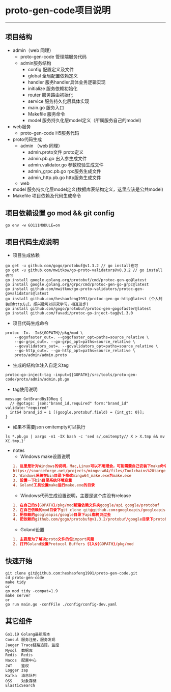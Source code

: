 # proto-gen-code项目说明
---

## 项目结构
- admin（web 同理）
  - proto-gen-code 管理端服务代码
  - admin服务结构
    - config 配置定义及文件
    - global 全局配置依赖定义
    - handler 服务handler具体业务逻辑实现
    - initialize 服务依赖初始化
    - router 服务路由初始化
    - service 服务持久化层具体实现
    - main.go 服务入口
    - Makefile 服务命令
    - model 服务持久化层model定义（所属服务自己的model）
- web服务
  - proto-gen-code H5服务代码
- proto代码生成
  - admin （web 同理）
    - admin.proto文件 proto定义
    - admin.pb.go 出入参生成文件
    - admin.validator.go 参数校验生成文件
    - admin_grpc.pb.go rpc服务生成文件
    - admin_http.pb.go http服务生成文件
  - web
- model 服务持久化层model定义(数据库表结构定义，这里应该是公共model)
- Makefile 项目依赖及代码生成命令

## 项目依赖设置 go mod && git config
```shell
go env -w GO111MODULE=on
```

## 项目代码生成说明
- 项目生成依赖
```shell
go get -u github.com/gogo/protobuf@v1.3.2 // go install也可
go get -u github.com/mwitkow/go-proto-validators@v0.3.2 // go install也可
go install google.golang.org/protobuf/cmd/protoc-gen-go@latest
go install google.golang.org/grpc/cmd/protoc-gen-go-grpc@latest
go install github.com/mwitkow/go-proto-validators/protoc-gen-govalidators@latest
go install github.com/heshaofeng1991/protoc-gen-go-http@latest (个人封装的http方式，感兴趣可以研究学习，相互进步)
go install github.com/gogo/protobuf/protoc-gen-gogofaster@latest
go install github.com/favadi/protoc-go-inject-tag@v1.3.0
```
- 项目代码生成命令
```shell
protoc -I=. -I=${GOPATH}/pkg/mod \
    --gogofaster_out=. --gogofaster_opt=paths=source_relative \
    --go-grpc_out=. --go-grpc_opt=paths=source_relative \
    --govalidators_out=. --govalidators_opt=paths=source_relative \
    --go-http_out=. --go-http_opt=paths=source_relative \
    proto/admin/admin.proto
```
- 生成的结构体注入自定义tag
```shell
protoc-go-inject-tag -input=${GOPATH}/src/tools/proto-gen-code/proto/admin/admin.pb.go
```

- tag使用说明
```text
message GetBrandByIDReq {
  // @gotags: json:"brand_id,required" form:"brand_id" validate:"required"
  int64 brand_id = 1 [(google.protobuf.field) = {int_gt: 0}];
}
```

- 如果不需要json omitempty可以执行
```shell
ls *.pb.go | xargs -n1 -IX bash -c 'sed s/,omitempty// X > X.tmp && mv X{.tmp,}'
```

- notes
  - Windows make设置说明
  ```toml
  1. 这里是针对Windows的说明，Mac,Linux可以不用理会，可能需要自己安装下make命令,根据自己的系统版本去下载
  https://sourceforge.net/projects/mingw-w64/files/Toolchains%20targetting%20Win64/
  2. Windows系统在bin目录下修改mingw64_make.exe为make.exe
  3. 设置一下bin目录系统环境变量
  4. Goland工具设置make运行make.exe的目录
  ```
  - Windows代码生成设置说明，主要是这个库没有release
  ```toml
  1. 在自己的${GOPATH}/pkg/mod新建依赖文件夹google/api google/protobuf
  2. 在自己依赖的mod目录下git clone git@github.com:googleapis/googleapis.git
  3. 把依赖的googleapis/google目录下api都拷贝过去
  4. 把依赖的github.com/gogo/protobuf@v1.3.2/protobuf/google目录下protobuf都拷贝过去
  ```
  - Goland设置
  ```toml
  1. 主要是为了解决proto文件的包import问题
  2. 打开Goland设置Protocol Buffers 引入${GOPATH}/pkg/mod
  ```

## 快速开始
```shell
git clone git@github.com:heshaofeng1991/proto-gen-code.git
cd proto-gen-code
make tidy 
or 
go mod tidy -compat=1.9
make server 
or 
go run main.go -confFile ./config/config-dev.yaml
```

## 其它组件
```text
Go1.19 Golang最新版本
Consul 服务注册，服务发现
Jaeger Trace链路追踪，监控
Mysql  数据库
Redis  Redis
Nacos  配置中心
JWT    鉴权
Logger zap
Kafka  消息队列
OSS    对象存储
ElasticSearch
```